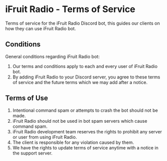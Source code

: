 # iFruit Radio - Terms of Service
Terms of service for the iFruit Radio Discord bot, this guides our clients on how they can use iFruit Radio bot.

## Conditions
General conditions regarding iFruit Radio bot:
1. Our terms and conditions apply to each and every user of iFruit Radio bot.
2. By adding iFruit Radio to your Discord server, you agree to these terms of service and the future terms which we may add after a notice.

## Terms of Use
1. Intentional command spam or attempts to crash the bot should not be made.
2. iFruit Radio should not be used in bot spam servers which cause command spam.
3. iFruit Radio development team reserves the rights to prohibit any server or user from using iFruit Radio.
4. The client is responsible for any violation caused by them.
5. We have the rights to update terms of service anytime with a notice in the support server.